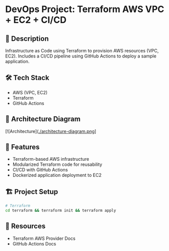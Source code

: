 # DevOps Project: Terraform AWS VPC + EC2 + CI/CD

## 📌 Description

Infrastructure as Code using Terraform to provision AWS resources (VPC, EC2). Includes a CI/CD pipeline using GitHub Actions to deploy a sample application.

## 🛠️ Tech Stack

- AWS (VPC, EC2)
- Terraform
- GitHub Actions

## 🧱 Architecture Diagram

[![Architecture]([./architecture-diagram.png](https://github.com/assefa-altaye/dip-EC2-via-terraform/blob/main/Architecture/Multi%20AZ%20deployment.jpg)]

## 🚀 Features

- Terraform-based AWS infrastructure
- Modularized Terraform code for reusability
- CI/CD with GitHub Actions
- Dockerized application deployment to EC2

## 🏗️ Project Setup

```bash
# Terraform
cd terraform && terraform init && terraform apply
```

## 📎 Resources

- Terraform AWS Provider Docs
- GitHub Actions Docs
